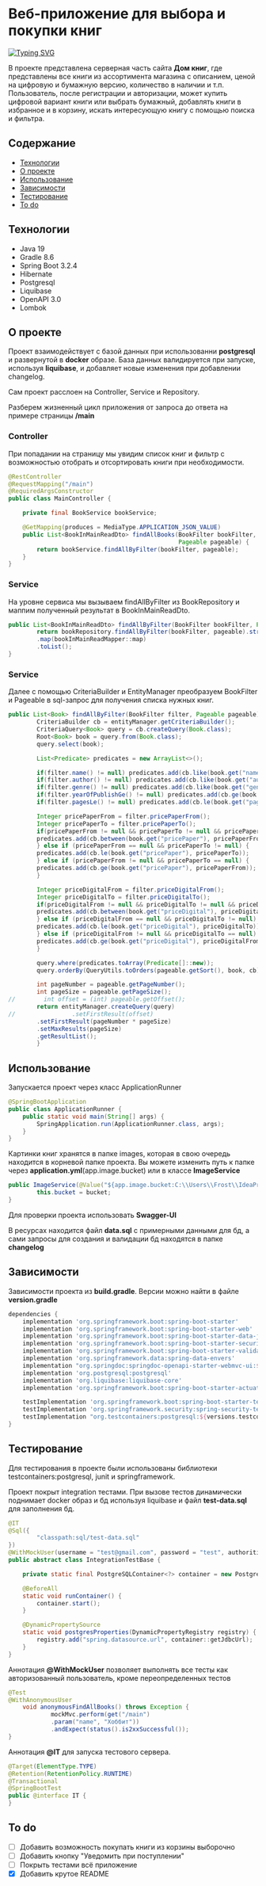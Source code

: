 # Веб-приложение для выбора и покупки книг
[![Typing SVG](https://readme-typing-svg.herokuapp.com?color=%2336BCF7&lines=House+of+Book)](https://git.io/typing-svg)

В проекте представлена серверная часть сайта **Дом книг**, где представлены все книги из ассортимента магазина с 
описанием, ценой на цифровую и бумажную версию, количество в наличии и т.п.
Пользователь, после регистрации и авторизации, может купить цифровой вариант книги или выбрать бумажный, 
добавлять книги в избранное и в корзину, искать интересующую книгу с помощью 
поиска и фильтра.

## Содержание
- [Технологии](#технологии)
- [О проекте](#о-проекте)
- [Использование](#использование)
- [Зависимости](#зависимости)
- [Тестирование](#тестирование)
- [To do](#to-do)

## Технологии
- Java 19
- Gradle 8.6
- Spring Boot 3.2.4
- Hibernate
- Postgresql
- Liquibase
- OpenAPI 3.0
- Lombok

## О проекте

Проект взаимодействует с базой данных при использованни **postgresql** и развернутой в
**docker** образе. База данных валидируется при запуске, используя **liquibase**, и добавляет
новые изменения при добавлении changelog.

Сам проект расслоен на Controller, Service и Repository.

Разберем жизненный цикл приложения от запроса до ответа
на примере страницы **/main**

### Controller

При попадании на страницу мы увидим список книг и фильтр с
возможностью отобрать и отсортировать книги при необходимости.

```java
@RestController
@RequestMapping("/main")
@RequiredArgsConstructor
public class MainController {

    private final BookService bookService;

    @GetMapping(produces = MediaType.APPLICATION_JSON_VALUE)
    public List<BookInMainReadDto> findAllBooks(BookFilter bookFilter,
                                                Pageable pageable) {
        return bookService.findAllByFilter(bookFilter, pageable);
    }
}
```

### Service
На уровне сервиса мы вызываем findAllByFilter из BookRepository
и маппим полученный результат в BookInMainReadDto.

```java
public List<BookInMainReadDto> findAllByFilter(BookFilter bookFilter, Pageable pageable) {
        return bookRepository.findAllByFilter(bookFilter, pageable).stream()
        .map(bookInMainReadMapper::map)
        .toList();
}
```

### Service
Далее с помощью CriteriaBuilder и EntityManager преобразуем BookFilter и Pageable
в sql-запрос для получения списка нужных книг.

```java
public List<Book> findAllByFilter(BookFilter filter, Pageable pageable) {
        CriteriaBuilder cb = entityManager.getCriteriaBuilder();
        CriteriaQuery<Book> query = cb.createQuery(Book.class);
        Root<Book> book = query.from(Book.class);
        query.select(book);

        List<Predicate> predicates = new ArrayList<>();

        if(filter.name() != null) predicates.add(cb.like(book.get("name"), capitalized(filter.name())));
        if(filter.author() != null) predicates.add(cb.like(book.get("author"), capitalizedAndContains(filter.author())));
        if(filter.genre() != null) predicates.add(cb.like(book.get("genre"), capitalizedAndContains(filter.genre())));
        if(filter.yearOfPublishGe() != null) predicates.add(cb.ge(book.get("yearOfPublish"), filter.yearOfPublishGe()));
        if(filter.pagesLe() != null) predicates.add(cb.le(book.get("pages"), filter.pagesLe()));

        Integer pricePaperFrom = filter.pricePaperFrom();
        Integer pricePaperTo = filter.pricePaperTo();
        if(pricePaperFrom != null && pricePaperTo != null && pricePaperFrom < pricePaperTo) {
        predicates.add(cb.between(book.get("pricePaper"), pricePaperFrom, pricePaperTo));
        } else if (pricePaperFrom == null && pricePaperTo != null) {
        predicates.add(cb.le(book.get("pricePaper"), pricePaperTo));
        } else if (pricePaperFrom != null && pricePaperTo == null) {
        predicates.add(cb.ge(book.get("pricePaper"), pricePaperFrom));
        }

        Integer priceDigitalFrom = filter.priceDigitalFrom();
        Integer priceDigitalTo = filter.priceDigitalTo();
        if(priceDigitalFrom != null && priceDigitalTo != null && priceDigitalFrom < priceDigitalTo) {
        predicates.add(cb.between(book.get("priceDigital"), priceDigitalFrom, priceDigitalTo));
        } else if (priceDigitalFrom == null && priceDigitalTo != null) {
        predicates.add(cb.le(book.get("priceDigital"), priceDigitalTo));
        } else if (priceDigitalFrom != null && priceDigitalTo == null) {
        predicates.add(cb.ge(book.get("priceDigital"), priceDigitalFrom));
        }

        query.where(predicates.toArray(Predicate[]::new));
        query.orderBy(QueryUtils.toOrders(pageable.getSort(), book, cb));

        int pageNumber = pageable.getPageNumber();
        int pageSize = pageable.getPageSize();
//        int offset = (int) pageable.getOffset();
        return entityManager.createQuery(query)
//                .setFirstResult(offset)
        .setFirstResult(pageNumber * pageSize)
        .setMaxResults(pageSize)
        .getResultList();
        }
```

## Использование
Запускается проект через класс ApplicationRunner

```java
@SpringBootApplication
public class ApplicationRunner {
    public static void main(String[] args) {
        SpringApplication.run(ApplicationRunner.class, args);
    }
}
```

Картинки книг хранятся в папке images, которая в свою очередь
находится в корневой папке проекта. Вы можете изменить
путь к папке через **application.yml**(app.image.bucket) или в
классе **ImageService**

```java
public ImageService(@Value("${app.image.bucket:C:\\Users\\Frost\\IdeaProjects\\Book_House\\images}") String bucket) {
        this.bucket = bucket;
}
```

Для проверки проекта использовать **Swagger-UI**

В ресурсах находится файл **data.sql** с примерными данными для бд, а сами запросы
для создания и валидации бд находятся в папке **changelog**

## Зависимости

Зависимости проекта из **build.gradle**. Версии можно найти в файле
**version.gradle**

```groovy
dependencies {
    implementation 'org.springframework.boot:spring-boot-starter'
    implementation 'org.springframework.boot:spring-boot-starter-web'
    implementation 'org.springframework.boot:spring-boot-starter-data-jpa'
    implementation 'org.springframework.boot:spring-boot-starter-security'
    implementation 'org.springframework.boot:spring-boot-starter-validation'
    implementation 'org.springframework.data:spring-data-envers'
    implementation "org.springdoc:springdoc-openapi-starter-webmvc-ui:${versions.springdoc}"
    implementation 'org.postgresql:postgresql'
    implementation 'org.liquibase:liquibase-core'
    implementation 'org.springframework.boot:spring-boot-starter-actuator'

    testImplementation 'org.springframework.boot:spring-boot-starter-test'
    testImplementation 'org.springframework.security:spring-security-test'
    testImplementation "org.testcontainers:postgresql:${versions.testcontainers}"
}
```

## Тестирование

Для тестирования в проекте были использованы библиотеки 
testcontainers:postgresql,
junit и springframework.

Проект покрыт integration тестами.
При вызове тестов динамически поднимает docker образ и
бд используя liquibase и файл **test-data.sql** для заполнения бд.

```java
@IT
@Sql({
        "classpath:sql/test-data.sql"
})
@WithMockUser(username = "test@gmail.com", password = "test", authorities = {"ADMIN", "USER"})
public abstract class IntegrationTestBase {

    private static final PostgreSQLContainer<?> container = new PostgreSQLContainer<>("postgres:16.2");

    @BeforeAll
    static void runContainer() {
        container.start();
    }

    @DynamicPropertySource
    static void postgresProperties(DynamicPropertyRegistry registry) {
        registry.add("spring.datasource.url", container::getJdbcUrl);
    }
}
```
Аннотация **@WithMockUser** позволяет выполнять все
тесты как авторизованный пользователь, кроме переопределенных тестов

```java
@Test
@WithAnonymousUser
    void anonymousFindAllBooks() throws Exception {
            mockMvc.perform(get("/main")
            .param("name", "Хоббит"))
            .andExpect(status().is2xxSuccessful());
}
```

Аннотация **@IT** для запуска тестового сервера.
```java
@Target(ElementType.TYPE)
@Retention(RetentionPolicy.RUNTIME)
@Transactional
@SpringBootTest
public @interface IT {
}
```

## To do
- [ ] Добавить возможность покупать книги из корзины выборочно
- [ ] Добавить кнопку "Уведомить при поступлении"
- [ ] Покрыть тестами всё приложение
- [x] Добавить крутое README
